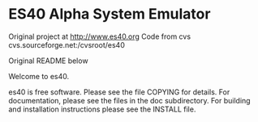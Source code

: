 ES40 Alpha System Emulator
========================

Original project at http://www.es40.org
Code from cvs cvs.sourceforge.net:/cvsroot/es40

Original README below


Welcome to es40.

es40 is free software. Please see the file COPYING for details.
For documentation, please see the files in the doc subdirectory.
For building and installation instructions please see the INSTALL file.
